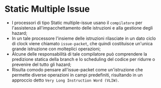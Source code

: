 # Static Multiple Issue
- I processori di tipo Static multiple-issue usano il `compilatore` per l'assistenza all'impacchettamento delle istruzioni e alla gestione degli hazard;
- In un tale processore l'insieme delle istruzioni rilasciate in un dato ciclo di clock viene chiamato `issue-packet`, che quindi costituisce un'unica grande istruzione con molteplici operazioni;
- Alcune delle responsabilità di tale compilatore può comprendere la predizione statica della branch e lo scheduling del codice per ridurre o prevenire del tutto gli hazard;
- Risulta comodo pensare all'issue-packet come un'istruzione che permette diverse operazioni in campi predefiniti, risultando in un approccio detto `Very Long Instruction Word (VLIW)`.